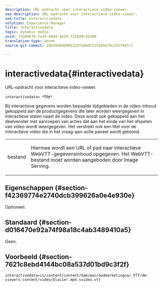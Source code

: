 ```yaml
---
description: URL-opdracht voor interactieve video-viewer.
seo-description: URL-opdracht voor interactieve video-viewer.
seo-title: interactivedata
solution: Experience Manager
title: interactivedata
topic: Dynamic media
uuid: 72360679-7a39-46dd-ab10-7228d9c42a98
translation-type: tm+mt
source-git-commit: 16838d04b005224fad6df215ab5bf8c25ef86fc7

---
```



# interactivedata{#interactivedata}

URL-opdracht voor interactieve video-viewer.

`interactivedata= *`file`*`

Bij interactieve gegevens worden bepaalde tijdgebieden in de video-inhoud gekoppeld aan de productgegevens die later worden weergegeven in interactieve stalen naast de video. Deze wordt ook gekoppeld aan het deelvenster met aanroepen van acties dat aan het einde van het afspelen van video wordt weergegeven. Het verstrekt ook een titel voor de interactieve video die in het vraag-aan-actie paneel wordt getoond.

<table id="table_C616483932C2482CA9794DDD7313FD7C"> 
 <tbody> 
  <tr> 
   <td colname="col1"> <p> <span class="codeph"> <span class="varname"> bestand</span></span> </p> </td> 
   <td colname="col2"> <p> Hiermee wordt een URL of pad naar interactieve WebVTT-gegevensinhoud opgegeven. Het WebVTT-bestand moet worden aangeboden door Image Serving. </p> </td> 
  </tr> 
 </tbody> 
</table>

## Eigenschappen {#section-f42369774e2740dcb399626a0e4e930e}

Optioneel.

## Standaard {#section-d016470e92a74f98a18c4ab3489410a5}

Geen.

## Voorbeeld {#section-7621c8ebd4144bc08a537d01bd9c3f2f}

```
interactivedata=is/content/content/dam/mac/aodmarketingna/_VTT/dm-viewers-content/video/Glacier.mp4.svideo.vtt
```

